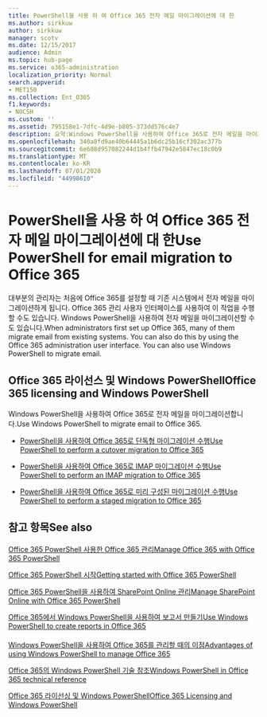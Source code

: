 ```yaml
---
title: PowerShell을 사용 하 여 Office 365 전자 메일 마이그레이션에 대 한
ms.author: sirkkuw
author: sirkkuw
manager: scotv
ms.date: 12/15/2017
audience: Admin
ms.topic: hub-page
ms.service: o365-administration
localization_priority: Normal
search.appverid:
- MET150
ms.collection: Ent_O365
f1.keywords:
- NOCSH
ms.custom: ''
ms.assetid: 795158e1-7dfc-4d9e-b805-373dd576c4e7
description: 요약:Windows PowerShell을 사용하여 Office 365로 전자 메일을 마이그레이션하는 방법을 알아봅니다.
ms.openlocfilehash: 340a8fd9ae40b64445a1b6dc25b16cf302ac377b
ms.sourcegitcommit: 6e608d957082244d1b4ffb47942e5847ec18c0b9
ms.translationtype: MT
ms.contentlocale: ko-KR
ms.lasthandoff: 07/01/2020
ms.locfileid: "44998610"
---
```

# <a name="use-powershell-for-email-migration-to-office-365"></a><span data-ttu-id="aa4ec-103">PowerShell을 사용 하 여 Office 365 전자 메일 마이그레이션에 대 한</span><span class="sxs-lookup"><span data-stu-id="aa4ec-103">Use PowerShell for email migration to Office 365</span></span>

<span data-ttu-id="aa4ec-p101">대부분의 관리자는 처음에 Office 365를 설정할 때 기존 시스템에서 전자 메일을 마이그레이션하게 됩니다. Office 365 관리 사용자 인터페이스를 사용하여 이 작업을 수행할 수도 있습니다. Windows PowerShell을 사용하여 전자 메일을 마이그레이션할 수도 있습니다.</span><span class="sxs-lookup"><span data-stu-id="aa4ec-p101">When administrators first set up Office 365, many of them migrate email from existing systems. You can also do this by using the Office 365 administration user interface. You can also use Windows PowerShell to migrate email.</span></span>
  
## <a name="office-365-licensing-and-windows-powershell"></a><span data-ttu-id="aa4ec-107">Office 365 라이선스 및 Windows PowerShell</span><span class="sxs-lookup"><span data-stu-id="aa4ec-107">Office 365 licensing and Windows PowerShell</span></span>

<span data-ttu-id="aa4ec-108">Windows PowerShell을 사용하여 Office 365로 전자 메일을 마이그레이션합니다.</span><span class="sxs-lookup"><span data-stu-id="aa4ec-108">Use Windows PowerShell to migrate email to Office 365.</span></span> 
  
- [<span data-ttu-id="aa4ec-109">PowerShell을 사용하여 Office 365로 단독형 마이그레이션 수행</span><span class="sxs-lookup"><span data-stu-id="aa4ec-109">Use PowerShell to perform a cutover migration to Office 365</span></span>](use-powershell-to-perform-a-cutover-migration-to-office-365.md)
    
- [<span data-ttu-id="aa4ec-110">PowerShell을 사용하여 Office 365로 IMAP 마이그레이션 수행</span><span class="sxs-lookup"><span data-stu-id="aa4ec-110">Use PowerShell to perform an IMAP migration to Office 365</span></span>](use-powershell-to-perform-an-imap-migration-to-office-365.md)
    
- [<span data-ttu-id="aa4ec-111">PowerShell을 사용하여 Office 365로 미리 구성된 마이그레이션 수행</span><span class="sxs-lookup"><span data-stu-id="aa4ec-111">Use PowerShell to perform a staged migration to Office 365</span></span>](use-powershell-to-perform-a-staged-migration-to-office-365.md)
    
## <a name="see-also"></a><span data-ttu-id="aa4ec-112">참고 항목</span><span class="sxs-lookup"><span data-stu-id="aa4ec-112">See also</span></span>

#### 

[<span data-ttu-id="aa4ec-113">Office 365 PowerShell 사용한 Office 365 관리</span><span class="sxs-lookup"><span data-stu-id="aa4ec-113">Manage Office 365 with Office 365 PowerShell</span></span>](manage-office-365-with-office-365-powershell.md)
  
[<span data-ttu-id="aa4ec-114">Office 365 PowerShell 시작</span><span class="sxs-lookup"><span data-stu-id="aa4ec-114">Getting started with Office 365 PowerShell</span></span>](getting-started-with-office-365-powershell.md)
  
[<span data-ttu-id="aa4ec-115">Office 365 PowerShell을 사용하여 SharePoint Online 관리</span><span class="sxs-lookup"><span data-stu-id="aa4ec-115">Manage SharePoint Online with Office 365 PowerShell</span></span>](manage-sharepoint-online-with-office-365-powershell.md)
  
[<span data-ttu-id="aa4ec-116">Office 365에서 Windows PowerShell을 사용하여 보고서 만들기</span><span class="sxs-lookup"><span data-stu-id="aa4ec-116">Use Windows PowerShell to create reports in Office 365</span></span>](use-windows-powershell-to-create-reports-in-office-365.md)
#### 

[<span data-ttu-id="aa4ec-117">Windows PowerShell을 사용하여 Office 365를 관리할 때의 이점</span><span class="sxs-lookup"><span data-stu-id="aa4ec-117">Advantages of using Windows PowerShell to manage Office 365</span></span>](https://technet.microsoft.com/library/15144a50-453e-4cd5-befd-bc6736697967.aspx)
  
[<span data-ttu-id="aa4ec-118">Office 365의 Windows PowerShell 기술 참조</span><span class="sxs-lookup"><span data-stu-id="aa4ec-118">Windows PowerShell in Office 365 technical reference</span></span>](https://technet.microsoft.com/library/10d5c66a-7579-4319-aaa5-7a5e21d49cea.aspx)
  
[<span data-ttu-id="aa4ec-119">Office 365 라이선싱 및 Windows PowerShell</span><span class="sxs-lookup"><span data-stu-id="aa4ec-119">Office 365 Licensing and Windows PowerShell</span></span>](https://technet.microsoft.com/library/6ca0e430-f7ba-4184-becf-14c6c5c8dde5.aspx)


